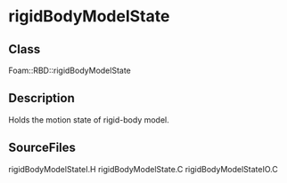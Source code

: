# rigidBodyModelState 
## Class
Foam::RBD::rigidBodyModelState

## Description
Holds the motion state of rigid-body model.

## SourceFiles
rigidBodyModelStateI.H
rigidBodyModelState.C
rigidBodyModelStateIO.C

